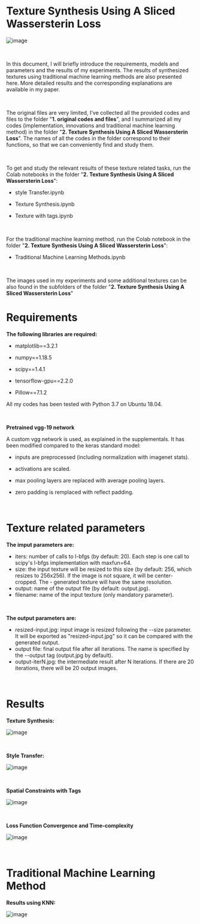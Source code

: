 # Texture Synthesis Using A Sliced Wassersterin Loss

![image](https://user-images.githubusercontent.com/97613092/164106212-ec6816ad-dacd-48ac-beae-1353d6a56f1f.png)

<Br/>

In this document, I will briefly introduce the requirements, models and parameters and the results of my experiments. The results of synthesized textures using traditional machine learning methods are also presented here. More detailed results and the corresponding explanations are available in my paper.

<Br/>

The original files are very limited, I've collected all the provided codes and files to the folder "**1. original codes and files**", and I summarized all my codes (implementation, innovations and traditional machine learning method) in the folder "**2. Texture Synthesis Using A Sliced Wassersterin Loss**". The names of all the codes in the folder correspond to their functions, so that we can conveniently find and study them.

<Br/>

To get and study the relevant results of these texture related tasks, run the Colab notebooks in the folder "**2. Texture Synthesis Using A Sliced Wassersterin Loss**":

- style Transfer.ipynb

- Texture Synthesis.ipynb

- Texture with tags.ipynb

<Br/>

For the traditional machine learning method, run the Colab notebook in the folder "**2. Texture Synthesis Using A Sliced Wassersterin Loss**":

- Traditional Machine Learning Methods.ipynb

<Br/>

The images used in my experiments and some additional textures can be also found in the subfolders of the folder "**2. Texture Synthesis Using A Sliced Wassersterin Loss**"

# Requirements

**The following libraries are required:**

- matplotlib==3.2.1

- numpy==1.18.5

- scipy==1.4.1

- tensorflow-gpu==2.2.0

- Pillow==7.1.2

All my codes has been tested with Python 3.7 on Ubuntu 18.04.  

<Br/>

**Pretrained vgg-19 network**

A custom vgg network is used, as explained in the supplementals. It has been modified compared to the keras standard model:

- inputs are preprocessed (including normalization with imagenet stats).

- activations are scaled.

- max pooling layers are replaced with average pooling layers.

- zero padding is remplaced with reflect padding.

<Br/>

# Texture related parameters

**The imput parameters are:**

- iters: number of calls to l-bfgs (by default: 20). Each step is one call to scipy's l-bfgs implementation with maxfun=64.
- size: the input texture will be resized to this size (by default: 256, which resizes to 256x256). If the image is not square, it will be center-cropped. The - generated texture will have the same resolution.
- output: name of the output file (by default: output.jpg).
- filename: name of the input texture (only mandatory parameter).

<Br/>

**The output parameters are:**

- resized-input.jpg: input image is resized following the --size parameter. It will be exported as "resized-input.jpg" so it can be compared with the generated output.
- output file: final output file after all iterations. The name is specified by the --output tag (output.jpg by default).
- output-iterN.jpg: the intermediate result after N iterations. If there are 20 iterations, there will be 20 output images.

<Br/>

# Results


**Texture Synthesis:**

![image](https://user-images.githubusercontent.com/97613092/164103989-e34b056c-40f6-413d-8a9b-93469e04a445.png)

<Br/>

**Style Transfer:**

![image](https://user-images.githubusercontent.com/97613092/164104446-f418776b-92ac-4491-b125-7381ae0dafd1.png)

<Br/>

**Spatial Constraints with Tags**

![image](https://user-images.githubusercontent.com/97613092/164105655-43f3527b-319c-4d4b-8442-383396ed8e05.png)

<Br/>

**Loss Function Convergence and Time-complexity**

![image](https://user-images.githubusercontent.com/97613092/164105523-39e6d9d6-1d87-4cef-8b59-a401cd77a955.png)

<Br/>

# Traditional Machine Learning Method

**Results using KNN:**

![image](https://user-images.githubusercontent.com/97613092/164106060-7d2f9c7b-c0ac-497a-a849-f02a5d60771f.png)
